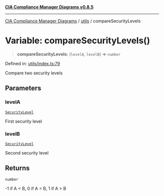 [**CIA Compliance Manager Diagrams v0.8.5**](../../README.md)

***

[CIA Compliance Manager Diagrams](../../modules.md) / [utils](../README.md) / compareSecurityLevels

# Variable: compareSecurityLevels()

> **compareSecurityLevels**: (`levelA`, `levelB`) => `number`

Defined in: [utils/index.ts:79](https://github.com/Hack23/cia-compliance-manager/blob/4f2006283e1cd56feb8daea1f810b2bc8c1b1d1b/src/utils/index.ts#L79)

Compare two security levels

## Parameters

### levelA

[`SecurityLevel`](../../index/type-aliases/SecurityLevel.md)

First security level

### levelB

[`SecurityLevel`](../../index/type-aliases/SecurityLevel.md)

Second security level

## Returns

`number`

-1 if A < B, 0 if A = B, 1 if A > B
